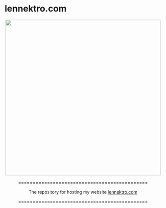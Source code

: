 # lennektro.com

<div align="center">

<img src="https://github.com/user-attachments/assets/59e477c4-651f-4a1f-ac82-b3d9d846a554" width="500"/>

=============================================

The repository for hosting my website [lennektro.com](https://lennektro.com/)

=============================================
</div>
